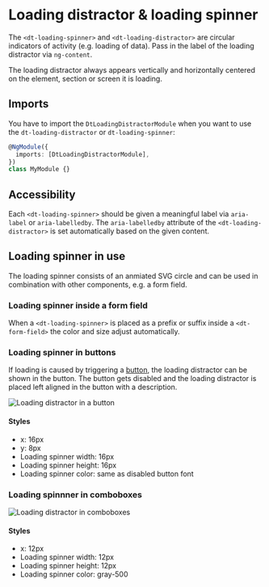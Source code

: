 # Loading distractor & loading spinner

The `<dt-loading-spinner>` and `<dt-loading-distractor>` are circular indicators
of activity (e.g. loading of data). Pass in the label of the loading distractor
via `ng-content`.

<ba-live-example name="LoadingDistractorDefaultExample"></ba-live-example>

The loading distractor always appears vertically and horizontally centered on
the element, section or screen it is loading.

## Imports

You have to import the `DtLoadingDistractorModule` when you want to use the
`dt-loading-distractor` or `dt-loading-spinner`:

```typescript
@NgModule({
  imports: [DtLoadingDistractorModule],
})
class MyModule {}
```

## Accessibility

Each `<dt-loading-spinner>` should be given a meaningful label via `aria-label`
or `aria-labelledby`. The `aria-labelledby` attribute of the
`<dt-loading-distractor>` is set automatically based on the given content.

## Loading spinner in use

The loading spinner consists of an anmiated SVG circle and can be used in
combination with other components, e.g. a form field.

<ba-live-example name="LoadingDistractorSpinnerExample"></ba-live-example>

### Loading spinner inside a form field

When a `<dt-loading-spinner>` is placed as a prefix or suffix inside a
`<dt-form-field>` the color and size adjust automatically.

<ba-live-example name="LoadingDistractorInputExample"></ba-live-example>

### Loading spinner in buttons

If loading is caused by triggering a [button](/components/button), the loading
distractor can be shown in the button. The button gets disabled and the loading
distractor is placed left aligned in the button with a description.

![Loading distractor in a button](https://d24pvdz4mvzd04.cloudfront.net/test/loading-button-416-7cb2ba6cef.png)

#### Styles

- x: 16px
- y: 8px
- Loading spinner width: 16px
- Loading spinner height: 16px
- Loading spinner color: same as disabled button font

### Loading spinnner in comboboxes

![Loading distractor in comboboxes](https://d24pvdz4mvzd04.cloudfront.net/test/loading-combobox-355-0d7a853704.png)

#### Styles

- x: 12px
- Loading spinner width: 12px
- Loading spinner height: 12px
- Loading spinner color: gray-500
